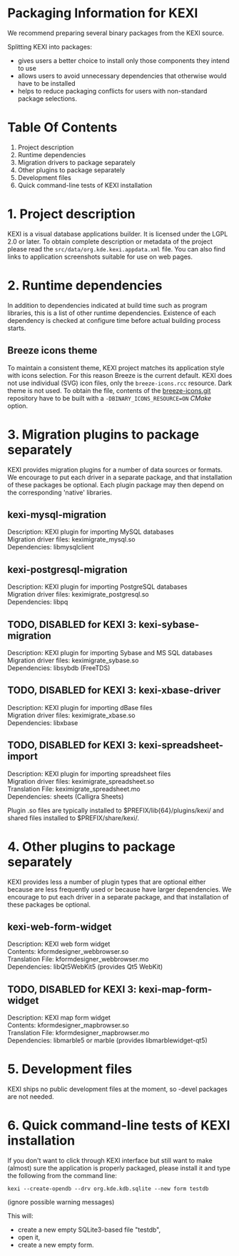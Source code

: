 # Packaging Information for KEXI

We recommend preparing several binary packages from the KEXI source.

Splitting KEXI into packages:
- gives users a better choice to install only those components they intend to use
- allows users to avoid unnecessary dependencies that otherwise would have to be installed
- helps to reduce packaging conflicts for users with non-standard package selections.

# Table Of Contents

1. Project description  
2. Runtime dependencies  
3. Migration drivers to package separately  
4. Other plugins to package separately  
5. Development files  
6. Quick command-line tests of KEXI installation  

# 1. Project description

KEXI is a visual database applications builder. It is licensed under the LGPL 2.0 or later.
To obtain complete description or metadata of the project please read the `src/data/org.kde.kexi.appdata.xml`
file. You can also find links to application screenshots suitable for use on web pages.

# 2. Runtime dependencies

In addition to dependencies indicated at build time such as program libraries,
this is a list of other runtime dependencies. Existence of each dependency is checked
at configure time before actual building process starts.

## Breeze icons theme

To maintain a consistent theme, KEXI project matches its application style with icons
selection. For this reason Breeze is the current default. KEXI does not use individual
(SVG) icon files, only the `breeze-icons.rcc` resource. Dark theme is not used.
To obtain the file, contents of the [breeze-icons.git](https://quickgit.kde.org/?p=breeze-icons.git) repository have to
be built with a `-DBINARY_ICONS_RESOURCE=ON` *CMake* option.

# 3. Migration plugins to package separately

KEXI provides migration plugins for a number of data sources or formats. We encourage to put each driver
in a separate package, and that installation of these packages be optional. Each plugin package 
may then depend on the corresponding 'native' libraries.

## kexi-mysql-migration

Description: KEXI plugin for importing MySQL databases  
Migration driver files: keximigrate_mysql.so  
Dependencies: libmysqlclient

## kexi-postgresql-migration

Description: KEXI plugin for importing PostgreSQL databases  
Migration driver files: keximigrate_postgresql.so  
Dependencies: libpq

## TODO, DISABLED for KEXI 3: kexi-sybase-migration

Description: KEXI plugin for importing Sybase and MS SQL databases  
Migration driver files: keximigrate_sybase.so  
Dependencies: libsybdb (FreeTDS)

## TODO, DISABLED for KEXI 3: kexi-xbase-driver

Description: KEXI plugin for importing dBase files  
Migration driver files: keximigrate_xbase.so  
Dependencies: libxbase

## TODO, DISABLED for KEXI 3: kexi-spreadsheet-import

Description: KEXI plugin for importing spreadsheet files  
Migration driver files: keximigrate_spreadsheet.so  
Translation File: keximigrate_spreadsheet.mo  
Dependencies: sheets (Calligra Sheets)

Plugin .so files are typically installed to $PREFIX/lib{64}/plugins/kexi/
and shared files installed to $PREFIX/share/kexi/.

# 4. Other plugins to package separately

KEXI provides less a number of plugin types that are optional either because are less
frequently used or because have larger dependencies. We encourage to put each driver in a
separate package, and that installation of these packages be optional.

## kexi-web-form-widget

Description: KEXI web form widget  
Contents: kformdesigner_webbrowser.so  
Translation File: kformdesigner_webbrowser.mo  
Dependencies: libQt5WebKit5 (provides Qt5 WebKit)

## TODO, DISABLED for KEXI 3: kexi-map-form-widget

Description: KEXI map form widget  
Contents: kformdesigner_mapbrowser.so  
Translation File: kformdesigner_mapbrowser.mo  
Dependencies: libmarble5 or marble (provides libmarblewidget-qt5)

# 5. Development files

KEXI ships no public development files at the moment, so -devel packages are not needed.

# 6. Quick command-line tests of KEXI installation

If you don't want to click through KEXI interface but still want to make (almost) sure the
application is properly packaged, please install it and type the following from the command
line:

    kexi --create-opendb --drv org.kde.kdb.sqlite --new form testdb

(ignore possible warning messages)

This will:
- create a new empty SQLite3-based file "testdb",
- open it,
- create a new empty form.
